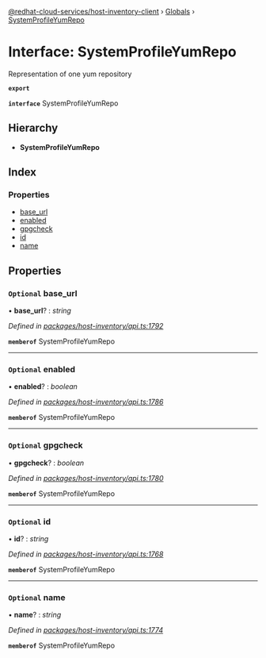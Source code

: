 [@redhat-cloud-services/host-inventory-client](../README.md) › [Globals](../globals.md) › [SystemProfileYumRepo](systemprofileyumrepo.md)

# Interface: SystemProfileYumRepo

Representation of one yum repository

**`export`** 

**`interface`** SystemProfileYumRepo

## Hierarchy

* **SystemProfileYumRepo**

## Index

### Properties

* [base_url](systemprofileyumrepo.md#optional-base_url)
* [enabled](systemprofileyumrepo.md#optional-enabled)
* [gpgcheck](systemprofileyumrepo.md#optional-gpgcheck)
* [id](systemprofileyumrepo.md#optional-id)
* [name](systemprofileyumrepo.md#optional-name)

## Properties

### `Optional` base_url

• **base_url**? : *string*

*Defined in [packages/host-inventory/api.ts:1792](https://github.com/RedHatInsights/javascript-clients/blob/master/packages/host-inventory/api.ts#L1792)*

**`memberof`** SystemProfileYumRepo

___

### `Optional` enabled

• **enabled**? : *boolean*

*Defined in [packages/host-inventory/api.ts:1786](https://github.com/RedHatInsights/javascript-clients/blob/master/packages/host-inventory/api.ts#L1786)*

**`memberof`** SystemProfileYumRepo

___

### `Optional` gpgcheck

• **gpgcheck**? : *boolean*

*Defined in [packages/host-inventory/api.ts:1780](https://github.com/RedHatInsights/javascript-clients/blob/master/packages/host-inventory/api.ts#L1780)*

**`memberof`** SystemProfileYumRepo

___

### `Optional` id

• **id**? : *string*

*Defined in [packages/host-inventory/api.ts:1768](https://github.com/RedHatInsights/javascript-clients/blob/master/packages/host-inventory/api.ts#L1768)*

**`memberof`** SystemProfileYumRepo

___

### `Optional` name

• **name**? : *string*

*Defined in [packages/host-inventory/api.ts:1774](https://github.com/RedHatInsights/javascript-clients/blob/master/packages/host-inventory/api.ts#L1774)*

**`memberof`** SystemProfileYumRepo
